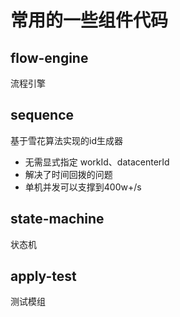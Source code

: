 # 常用的一些组件代码

## flow-engine
流程引擎

## sequence
基于雪花算法实现的id生成器
* 无需显式指定 workId、datacenterId
* 解决了时间回拨的问题
* 单机并发可以支撑到400w+/s

## state-machine
状态机

## apply-test

测试模组